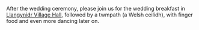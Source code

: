 After the wedding ceremony, please join us for the wedding breakfast in <a href="https://goo.gl/maps/pQNvSBXcm5WxEPhc9" target="_blank">Llangynidr Village Hall</a>, followed by a twmpath (a Welsh ceilidh), with finger food and even more dancing later on.
